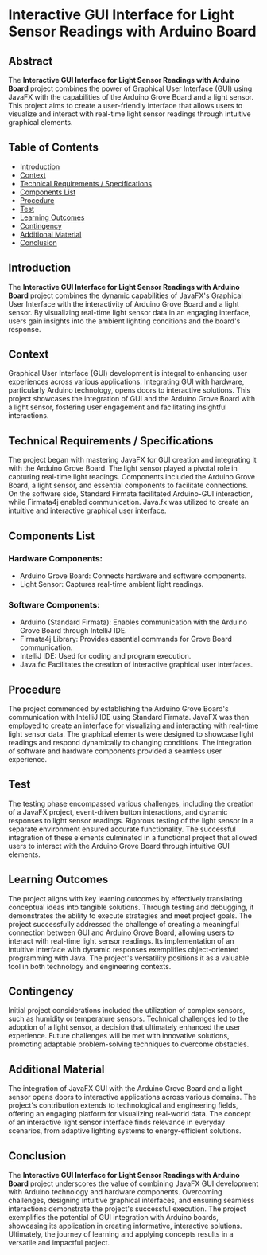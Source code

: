 # Interactive GUI Interface for Light Sensor Readings with Arduino Board

## Abstract

The **Interactive GUI Interface for Light Sensor Readings with Arduino Board** project combines the power of Graphical User Interface (GUI) using JavaFX with the capabilities of the Arduino Grove Board and a light sensor. This project aims to create a user-friendly interface that allows users to visualize and interact with real-time light sensor readings through intuitive graphical elements.

## Table of Contents

- [Introduction](#introduction)
- [Context](#context)
- [Technical Requirements / Specifications](#technical-requirements--specifications)
- [Components List](#components-list)
- [Procedure](#procedure)
- [Test](#test)
- [Learning Outcomes](#learning-outcomes)
- [Contingency](#contingency)
- [Additional Material](#additional-material)
- [Conclusion](#conclusion)

## Introduction

The **Interactive GUI Interface for Light Sensor Readings with Arduino Board** project combines the dynamic capabilities of JavaFX's Graphical User Interface with the interactivity of Arduino Grove Board and a light sensor. By visualizing real-time light sensor data in an engaging interface, users gain insights into the ambient lighting conditions and the board's response.

## Context

Graphical User Interface (GUI) development is integral to enhancing user experiences across various applications. Integrating GUI with hardware, particularly Arduino technology, opens doors to interactive solutions. This project showcases the integration of GUI and the Arduino Grove Board with a light sensor, fostering user engagement and facilitating insightful interactions.

## Technical Requirements / Specifications

The project began with mastering JavaFX for GUI creation and integrating it with the Arduino Grove Board. The light sensor played a pivotal role in capturing real-time light readings. Components included the Arduino Grove Board, a light sensor, and essential components to facilitate connections. On the software side, Standard Firmata facilitated Arduino-GUI interaction, while Firmata4j enabled communication. Java.fx was utilized to create an intuitive and interactive graphical user interface.

## Components List

### Hardware Components:
- Arduino Grove Board: Connects hardware and software components.
- Light Sensor: Captures real-time ambient light readings.

### Software Components:
- Arduino (Standard Firmata): Enables communication with the Arduino Grove Board through IntelliJ IDE.
- Firmata4j Library: Provides essential commands for Grove Board communication.
- IntelliJ IDE: Used for coding and program execution.
- Java.fx: Facilitates the creation of interactive graphical user interfaces.

## Procedure

The project commenced by establishing the Arduino Grove Board's communication with IntelliJ IDE using Standard Firmata. JavaFX was then employed to create an interface for visualizing and interacting with real-time light sensor data. The graphical elements were designed to showcase light readings and respond dynamically to changing conditions. The integration of software and hardware components provided a seamless user experience.

## Test

The testing phase encompassed various challenges, including the creation of a JavaFX project, event-driven button interactions, and dynamic responses to light sensor readings. Rigorous testing of the light sensor in a separate environment ensured accurate functionality. The successful integration of these elements culminated in a functional project that allowed users to interact with the Arduino Grove Board through intuitive GUI elements.

## Learning Outcomes

The project aligns with key learning outcomes by effectively translating conceptual ideas into tangible solutions. Through testing and debugging, it demonstrates the ability to execute strategies and meet project goals. The project successfully addressed the challenge of creating a meaningful connection between GUI and Arduino Grove Board, allowing users to interact with real-time light sensor readings. Its implementation of an intuitive interface with dynamic responses exemplifies object-oriented programming with Java. The project's versatility positions it as a valuable tool in both technology and engineering contexts.

## Contingency

Initial project considerations included the utilization of complex sensors, such as humidity or temperature sensors. Technical challenges led to the adoption of a light sensor, a decision that ultimately enhanced the user experience. Future challenges will be met with innovative solutions, promoting adaptable problem-solving techniques to overcome obstacles.

## Additional Material

The integration of JavaFX GUI with the Arduino Grove Board and a light sensor opens doors to interactive applications across various domains. The project's contribution extends to technological and engineering fields, offering an engaging platform for visualizing real-world data. The concept of an interactive light sensor interface finds relevance in everyday scenarios, from adaptive lighting systems to energy-efficient solutions.

## Conclusion

The **Interactive GUI Interface for Light Sensor Readings with Arduino Board** project underscores the value of combining JavaFX GUI development with Arduino technology and hardware components. Overcoming challenges, designing intuitive graphical interfaces, and ensuring seamless interactions demonstrate the project's successful execution. The project exemplifies the potential of GUI integration with Arduino boards, showcasing its application in creating informative, interactive solutions. Ultimately, the journey of learning and applying concepts results in a versatile and impactful project.
